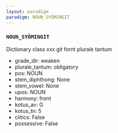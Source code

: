 ```yaml
---
layout: paradigm
paradigm: NOUN_SYÖMINGIT
---
```

### ` NOUN_SYÖMINGIT `

Dictionary class xxx git fornt plurale tantum
* grade_dir: weaken
* plurale_tantum: obligatory
* pos: NOUN
* stem_diphthong: None
* stem_vowel: None
* upos: NOUN
* harmony: front
* kotus_av: G
* kotus_tn: 5
* clitics: False
* possessive: False

